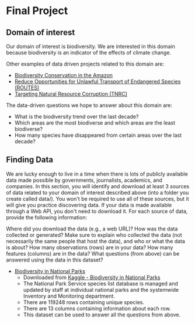 # Final Project

## Domain of interest

Our domain of interest is biodiversity. We are interested in this domain because biodiversity is an indicator of the effects of climate change. 

Other examples of data driven projects related to this domain are:
- [Biodiversity Conservation in the Amazon](https://biodiversitylinks.org/projects/mission-projects/biodiversity-conservation-program-in-the-amazon)
- [Reduce Opportunities for Unlawful Transport of Endangered Species (ROUTES)](https://biodiversitylinks.org/projects/current-global-projects/routes)
- [Targeting Natural Resource Corruption (TNRC)](https://biodiversitylinks.org/projects/current-global-projects/routes)

The data-driven questions we hope to answer about this domain are:
- What is the biodiversity trend over the last decade?
- Which areas are the most biodiverse and which areas are the least biodiverse?
- How many species have disappeared from certain areas over the last decade?

## Finding Data
We are lucky enough to live in a time when there is lots of publicly available data made possible by governments, journalists, academics, and companies. In this section, you will identify and download at least 3 sources of data related to your domain of interest described above (into a folder you create called data/). You won't be required to use all of these sources, but it will give you practice discovering data. If your data is made available through a Web API, you don't need to download it. For each source of data, provide the following information:

Where did you download the data (e.g., a web URL)?
How was the data collected or generated? Make sure to explain who collected the data (not necessarily the same people that host the data), and who or what the data is about?
How many observations (rows) are in your data?
How many features (columns) are in the data?
What questions (from above) can be answered using the data in this dataset?

- [Biodiversity in National Parks](https://www.kaggle.com/nationalparkservice/park-biodiversity)
  - Downloaded from [Kaggle - Biodiversity in National Parks](https://www.kaggle.com/nationalparkservice/park-biodiversity)
  - The National Park Service species list database is managed and updated by staff at individual national parks and the systemwide Inventory and Monitoring department.
  - There are 119248 rows containing unique species. 
  - There are 13 columns containing information about each row. 
  - This dataset can be used to answer all the questions from above. 

